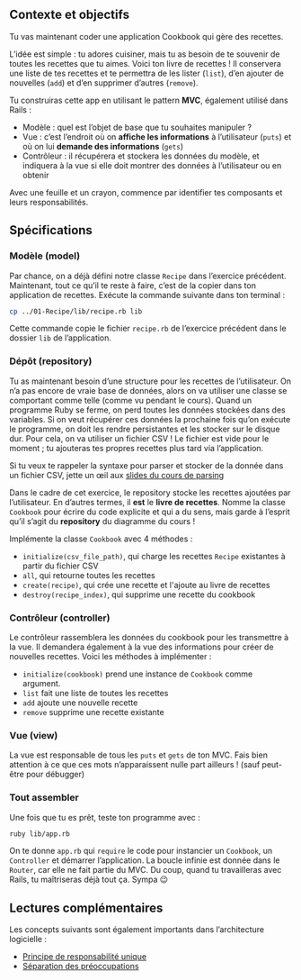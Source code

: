 ## Contexte et objectifs

Tu vas maintenant coder une application Cookbook qui gère des recettes.

L’idée est simple : tu adores cuisiner, mais tu as besoin de te souvenir de toutes les recettes que tu aimes. Voici ton livre de recettes ! Il conservera une liste de tes recettes et te permettra de les lister (`list`), d’en ajouter de nouvelles (`add`) et d’en supprimer d’autres (`remove`).

Tu construiras cette app en utilisant le pattern **MVC**, également utilisé dans Rails :
- Modèle : quel est l’objet de base que tu souhaites manipuler ?
- Vue : c’est l’endroit où on **affiche les informations** à l’utilisateur (`puts`) et où on lui **demande des informations** (`gets`)
- Contrôleur : il récupérera et stockera les données du modèle, et indiquera à la vue si elle doit montrer des données à l’utilisateur ou en obtenir

Avec une feuille et un crayon, commence par identifier tes composants et leurs responsabilités.

## Spécifications

### Modèle (model)

Par chance, on a déjà défini notre classe `Recipe` dans l’exercice précédent. Maintenant, tout ce qu’il te reste à faire, c’est de la copier dans ton application de recettes. Exécute la commande suivante dans ton terminal :

```bash
cp ../01-Recipe/lib/recipe.rb lib
```

Cette commande copie le fichier `recipe.rb` de l’exercice précédent dans le dossier `lib` de l’application.

### Dépôt (repository)

Tu as maintenant besoin d’une structure pour les recettes de l’utilisateur. On n’a pas encore de vraie base de données, alors on va utiliser une classe se comportant comme telle (comme vu pendant le cours). Quand un programme Ruby se ferme, on perd toutes les données stockées dans des variables. Si on veut récupérer ces données la prochaine fois qu’on exécute le programme, on doit les rendre persistantes et les stocker sur le disque dur. Pour cela, on va utiliser un fichier CSV ! Le fichier est vide pour le moment ; tu ajouteras tes propres recettes plus tard via l’application.

Si tu veux te rappeler la syntaxe pour parser et stocker de la donnée dans un fichier CSV, jette un œil aux [slides du cours de parsing](https://kitt.lewagon.com/camps/<user.batch_slug>/lectures/content/lectures/ruby/06-parsing-storing-data/index.html?title=Parsing+%26+Storing+Data#/2/3)

Dans le cadre de cet exercice, le repository stocke les recettes ajoutées par l’utilisateur. En d’autres termes, il **est** le **livre de recettes**. Nomme la classe `Cookbook` pour écrire du code explicite et qui a du sens, mais garde à l’esprit qu’il s’agit du **repository** du diagramme du cours !

Implémente la classe `Cookbook` avec 4 méthodes :
- `initialize(csv_file_path)`, qui charge les recettes `Recipe` existantes à partir du fichier CSV
- `all`, qui retourne toutes les recettes
- `create(recipe)`, qui crée une recette et l'ajoute au livre de recettes
- `destroy(recipe_index)`, qui supprime une recette du cookbook

### Contrôleur (controller)

Le contrôleur rassemblera les données du cookbook pour les transmettre à la vue. Il demandera également à la vue des informations pour créer de nouvelles recettes. Voici les méthodes à implémenter :
- `initialize(cookbook)` prend une instance de `Cookbook` comme argument.
- `list` fait une liste de toutes les recettes
- `add` ajoute une nouvelle recette
- `remove` supprime une recette existante

### Vue (view)

La vue est responsable de tous les `puts` et `gets` de ton MVC. Fais bien attention à ce que ces mots n’apparaissent nulle part ailleurs ! (sauf peut-être pour débugger)

### Tout assembler

Une fois que tu es prêt, teste ton programme avec :

```bash
ruby lib/app.rb
```

On te donne `app.rb` qui `require` le code pour instancier un `Cookbook`, un `Controller` et démarrer l’application. La boucle infinie est donnée dans le `Router`, car elle ne fait partie du MVC. Du coup, quand tu travailleras avec Rails, tu maîtriseras déjà tout ça. Sympa 😉

## Lectures complémentaires

Les concepts suivants sont également importants dans l’architecture logicielle :
- [Principe de responsabilité unique](https://fr.wikipedia.org/wiki/Principe_de_responsabilit%C3%A9_unique)
- [Séparation des préoccupations](https://fr.wikipedia.org/wiki/S%C3%A9paration_des_pr%C3%A9occupations)
